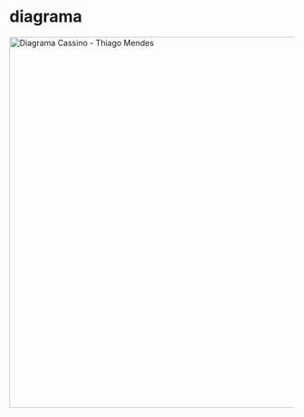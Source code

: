 # diagrama
<img width="1394" height="656" alt="Diagrama Cassino - Thiago Mendes" src="https://github.com/user-attachments/assets/ec10c61e-15e6-4026-b448-6f6508b713b2" />

